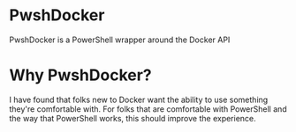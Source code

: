 # PwshDocker
PwshDocker is a PowerShell wrapper around the Docker API

# Why PwshDocker?
I have found that folks new to Docker want the ability to use something they're comfortable with. For folks that are comfortable with PowerShell and the way that PowerShell works, this should improve the experience.